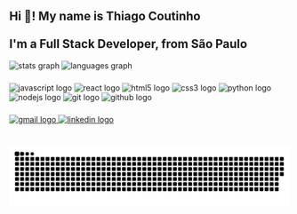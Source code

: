 <h2 align="left">Hi 👋! My name is Thiago Coutinho<br><br>I'm a Full Stack Developer, from São Paulo</h2>

<div align="left">
  <img src="https://github-readme-stats.vercel.app/api?hide_title=false&hide_rank=false&show_icons=true&include_all_commits=true&count_private=true&disable_animations=false&theme=dracula&locale=en&hide_border=false&username=thi-coutinho" height="150"  alt="stats graph"  />
  <img src="https://github-readme-stats.vercel.app/api/top-langs?locale=en&hide_title=false&layout=compact&card_width=320&langs_count=5&theme=dracula&hide_border=false&username=thi-coutinho" height="150"  alt="languages graph"  />
</div>

###

<div align="left">
  <img src="https://cdn.jsdelivr.net/gh/devicons/devicon/icons/javascript/javascript-original.svg" height="38" width="50" alt="javascript logo"  />
  <img src="https://cdn.jsdelivr.net/gh/devicons/devicon/icons/react/react-original-wordmark.svg" height="38" width="50" alt="react logo"  />
  <img src="https://cdn.jsdelivr.net/gh/devicons/devicon/icons/html5/html5-plain-wordmark.svg" height="38" width="50" alt="html5 logo"  />
  <img src="https://cdn.jsdelivr.net/gh/devicons/devicon/icons/css3/css3-plain-wordmark.svg" height="38" width="50" alt="css3 logo"  />
  <img src="https://cdn.jsdelivr.net/gh/devicons/devicon/icons/python/python-original-wordmark.svg" height="38" width="50" alt="python logo"  />
  <img src="https://cdn.jsdelivr.net/gh/devicons/devicon/icons/nodejs/nodejs-original.svg" height="38" width="50" alt="nodejs logo"  />
  <img src="https://cdn.jsdelivr.net/gh/devicons/devicon/icons/git/git-original.svg" height="38" width="50" alt="git logo"  />
  <img src="https://cdn.jsdelivr.net/gh/devicons/devicon/icons/github/github-original.svg" height="38" width="50" alt="github logo"  />
</div>

###

<div align="left">
  <a href="thi.coutinho.santos@gmail.com" target="_blank">
    <img src="https://img.shields.io/static/v1?message=Gmail&logo=gmail&label=&color=D14836&logoColor=white&labelColor=&style=for-the-badge" height="35" alt="gmail logo"  />
  </a>
  <a href="https://www.linkedin.com/in/thiago-coutinho-a5342640/" target="_blank">
    <img src="https://img.shields.io/static/v1?message=LinkedIn&logo=linkedin&label=&color=0077B5&logoColor=white&labelColor=&style=for-the-badge" height="35" alt="linkedin logo"  />
  </a>
</div>

###

<br clear="both">

<img src="https://github.com/thi-coutinho/thi-coutinho/blob/output/snake.svg" alt="Snake animation" />

###
